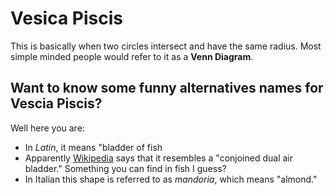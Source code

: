 # Vesica Piscis

This is basically when two circles intersect and have the same radius. Most simple minded people would refer to it as a **Venn Diagram**.
## Want to know some funny alternatives names for **Vescia Piscis**?
Well here you are:
* In _Latin_, it means "bladder of fish
* Apparently [Wikipedia](https://en.wikipedia.org/wiki/Vesica_piscis) says that it resembles a "conjoined dual air bladder." Something you can find in fish I guess?
* In Italian this shape is referred to as _mandoria_, which means "almond."

